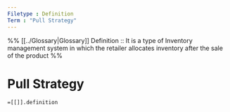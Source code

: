 ```yaml
---
Filetype : Definition
Term : "Pull Strategy"
---
```


%%
[[../Glossary|Glossary]]
Definition :: It is a type of Inventory management system in which the retailer allocates inventory after the sale of the product
%%

# Pull Strategy

`=[[]].definition`

